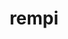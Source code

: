 ---
title: "rempi"
layout: cache
categories: [package, develop]
meta: {"versions": ["1.1.0"], "compilers": ["gcc@=11.4.0", "gcc@=9.4.0", "oneapi@=2023.2.0", "oneapi@=2023.2.1"], "oss": ["ubuntu20.04"], "platforms": ["linux"], "targets": ["aarch64", "neoverse_v1", "ppc64le", "x86_64_v3"], "stacks": ["e4s", "e4s-arm", "e4s-neoverse_v1", "e4s-oneapi", "e4s-power", "root"], "num_specs": 36, "num_specs_by_stack": {"e4s-arm": 5, "root": 36, "e4s-neoverse_v1": 6, "e4s-power": 8, "e4s": 9, "e4s-oneapi": 8}}
spec_details: [{"hash": "vsl63cmqk567gdrylmwjza2scz32ch3a", "compiler": "gcc@=11.4.0", "versions": ["1.1.0"], "os": "ubuntu20.04", "platform": "linux", "target": "aarch64", "variants": ["build_system=autotools", "patches=2296f83"], "stacks": ["e4s-arm", "root"], "size": "-", "tarball": "https://binaries.spack.io/develop/build_cache/linux-ubuntu20.04-aarch64/gcc-11.4.0/rempi-1.1.0/linux-ubuntu20.04-aarch64-gcc-11.4.0-rempi-1.1.0-vsl63cmqk567gdrylmwjza2scz32ch3a.spack"}, {"hash": "lfwbhohtsu7esvndcrjqm675qqcnuowz", "compiler": "gcc@=11.4.0", "versions": ["1.1.0"], "os": "ubuntu20.04", "platform": "linux", "target": "aarch64", "variants": ["build_system=autotools", "patches=2296f83"], "stacks": ["e4s-arm", "root"], "size": "-", "tarball": "https://binaries.spack.io/develop/build_cache/linux-ubuntu20.04-aarch64/gcc-11.4.0/rempi-1.1.0/linux-ubuntu20.04-aarch64-gcc-11.4.0-rempi-1.1.0-lfwbhohtsu7esvndcrjqm675qqcnuowz.spack"}, {"hash": "r56h3xowyyct2pwbeshbwfw6d3lydlaj", "compiler": "gcc@=11.4.0", "versions": ["1.1.0"], "os": "ubuntu20.04", "platform": "linux", "target": "aarch64", "variants": ["build_system=autotools", "patches=2296f83"], "stacks": ["e4s-arm", "root"], "size": "-", "tarball": "https://binaries.spack.io/develop/build_cache/linux-ubuntu20.04-aarch64/gcc-11.4.0/rempi-1.1.0/linux-ubuntu20.04-aarch64-gcc-11.4.0-rempi-1.1.0-r56h3xowyyct2pwbeshbwfw6d3lydlaj.spack"}, {"hash": "w4n2rqvn2c74quzey6fnbu2grs36pyca", "compiler": "gcc@=11.4.0", "versions": ["1.1.0"], "os": "ubuntu20.04", "platform": "linux", "target": "aarch64", "variants": ["build_system=autotools", "patches=2296f83"], "stacks": ["e4s-arm", "root"], "size": "-", "tarball": "https://binaries.spack.io/develop/build_cache/linux-ubuntu20.04-aarch64/gcc-11.4.0/rempi-1.1.0/linux-ubuntu20.04-aarch64-gcc-11.4.0-rempi-1.1.0-w4n2rqvn2c74quzey6fnbu2grs36pyca.spack"}, {"hash": "4htilm3hgdde4ctxnjuhec4bmkvjddn5", "compiler": "gcc@=11.4.0", "versions": ["1.1.0"], "os": "ubuntu20.04", "platform": "linux", "target": "aarch64", "variants": ["build_system=autotools", "patches=2296f83"], "stacks": ["e4s-arm", "root"], "size": "-", "tarball": "https://binaries.spack.io/develop/build_cache/linux-ubuntu20.04-aarch64/gcc-11.4.0/rempi-1.1.0/linux-ubuntu20.04-aarch64-gcc-11.4.0-rempi-1.1.0-4htilm3hgdde4ctxnjuhec4bmkvjddn5.spack"}, {"hash": "62pdu2ad3kuhxerr6jecfyvcejowpx54", "compiler": "gcc@=11.4.0", "versions": ["1.1.0"], "os": "ubuntu20.04", "platform": "linux", "target": "neoverse_v1", "variants": ["build_system=autotools", "patches=2296f83"], "stacks": ["e4s-neoverse_v1", "root"], "size": "-", "tarball": "https://binaries.spack.io/develop/build_cache/linux-ubuntu20.04-neoverse_v1/gcc-11.4.0/rempi-1.1.0/linux-ubuntu20.04-neoverse_v1-gcc-11.4.0-rempi-1.1.0-62pdu2ad3kuhxerr6jecfyvcejowpx54.spack"}, {"hash": "rj4tkg53eaabrrclex2ghgk275qlr4wz", "compiler": "gcc@=11.4.0", "versions": ["1.1.0"], "os": "ubuntu20.04", "platform": "linux", "target": "neoverse_v1", "variants": ["build_system=autotools", "patches=2296f83"], "stacks": ["e4s-neoverse_v1", "root"], "size": "-", "tarball": "https://binaries.spack.io/develop/build_cache/linux-ubuntu20.04-neoverse_v1/gcc-11.4.0/rempi-1.1.0/linux-ubuntu20.04-neoverse_v1-gcc-11.4.0-rempi-1.1.0-rj4tkg53eaabrrclex2ghgk275qlr4wz.spack"}, {"hash": "o6jgsghqnbp2mfwycus6qdmueqpyzazp", "compiler": "gcc@=11.4.0", "versions": ["1.1.0"], "os": "ubuntu20.04", "platform": "linux", "target": "neoverse_v1", "variants": ["build_system=autotools", "patches=2296f83"], "stacks": ["e4s-neoverse_v1", "root"], "size": "-", "tarball": "https://binaries.spack.io/develop/build_cache/linux-ubuntu20.04-neoverse_v1/gcc-11.4.0/rempi-1.1.0/linux-ubuntu20.04-neoverse_v1-gcc-11.4.0-rempi-1.1.0-o6jgsghqnbp2mfwycus6qdmueqpyzazp.spack"}, {"hash": "vn3nj3agm3lr2ep5mhx6d3ckhvtyhffk", "compiler": "gcc@=11.4.0", "versions": ["1.1.0"], "os": "ubuntu20.04", "platform": "linux", "target": "neoverse_v1", "variants": ["build_system=autotools", "patches=2296f83"], "stacks": ["e4s-neoverse_v1", "root"], "size": "-", "tarball": "https://binaries.spack.io/develop/build_cache/linux-ubuntu20.04-neoverse_v1/gcc-11.4.0/rempi-1.1.0/linux-ubuntu20.04-neoverse_v1-gcc-11.4.0-rempi-1.1.0-vn3nj3agm3lr2ep5mhx6d3ckhvtyhffk.spack"}, {"hash": "obvz5irsxvjnlscofbqtmcwjred6xdfn", "compiler": "gcc@=11.4.0", "versions": ["1.1.0"], "os": "ubuntu20.04", "platform": "linux", "target": "neoverse_v1", "variants": ["build_system=autotools", "patches=2296f83"], "stacks": ["e4s-neoverse_v1", "root"], "size": "-", "tarball": "https://binaries.spack.io/develop/build_cache/linux-ubuntu20.04-neoverse_v1/gcc-11.4.0/rempi-1.1.0/linux-ubuntu20.04-neoverse_v1-gcc-11.4.0-rempi-1.1.0-obvz5irsxvjnlscofbqtmcwjred6xdfn.spack"}, {"hash": "i5nlkrayfz7rjawxygg3kht4begzn4oc", "compiler": "gcc@=11.4.0", "versions": ["1.1.0"], "os": "ubuntu20.04", "platform": "linux", "target": "neoverse_v1", "variants": ["build_system=autotools", "patches=2296f83"], "stacks": ["e4s-neoverse_v1", "root"], "size": "-", "tarball": "https://binaries.spack.io/develop/build_cache/linux-ubuntu20.04-neoverse_v1/gcc-11.4.0/rempi-1.1.0/linux-ubuntu20.04-neoverse_v1-gcc-11.4.0-rempi-1.1.0-i5nlkrayfz7rjawxygg3kht4begzn4oc.spack"}, {"hash": "riii7yjhr3rwfdokmpzc7ifae7hpviiu", "compiler": "gcc@=9.4.0", "versions": ["1.1.0"], "os": "ubuntu20.04", "platform": "linux", "target": "ppc64le", "variants": ["build_system=autotools", "patches=2296f83"], "stacks": ["root", "e4s-power"], "size": "-", "tarball": "https://binaries.spack.io/develop/build_cache/linux-ubuntu20.04-ppc64le/gcc-9.4.0/rempi-1.1.0/linux-ubuntu20.04-ppc64le-gcc-9.4.0-rempi-1.1.0-riii7yjhr3rwfdokmpzc7ifae7hpviiu.spack"}, {"hash": "cjljbp23gpsnsfkagd55oswav2kra36n", "compiler": "gcc@=9.4.0", "versions": ["1.1.0"], "os": "ubuntu20.04", "platform": "linux", "target": "ppc64le", "variants": ["build_system=autotools", "patches=2296f83"], "stacks": ["root", "e4s-power"], "size": "-", "tarball": "https://binaries.spack.io/develop/build_cache/linux-ubuntu20.04-ppc64le/gcc-9.4.0/rempi-1.1.0/linux-ubuntu20.04-ppc64le-gcc-9.4.0-rempi-1.1.0-cjljbp23gpsnsfkagd55oswav2kra36n.spack"}, {"hash": "hfro4todchmipobzw5smnxri322lt5xj", "compiler": "gcc@=9.4.0", "versions": ["1.1.0"], "os": "ubuntu20.04", "platform": "linux", "target": "ppc64le", "variants": ["build_system=autotools", "patches=2296f83"], "stacks": ["root", "e4s-power"], "size": "-", "tarball": "https://binaries.spack.io/develop/build_cache/linux-ubuntu20.04-ppc64le/gcc-9.4.0/rempi-1.1.0/linux-ubuntu20.04-ppc64le-gcc-9.4.0-rempi-1.1.0-hfro4todchmipobzw5smnxri322lt5xj.spack"}, {"hash": "5vsho5gxuwrjgvf2mjw2d3j62oyviqus", "compiler": "gcc@=9.4.0", "versions": ["1.1.0"], "os": "ubuntu20.04", "platform": "linux", "target": "ppc64le", "variants": ["build_system=autotools", "patches=2296f83"], "stacks": ["root", "e4s-power"], "size": "-", "tarball": "https://binaries.spack.io/develop/build_cache/linux-ubuntu20.04-ppc64le/gcc-9.4.0/rempi-1.1.0/linux-ubuntu20.04-ppc64le-gcc-9.4.0-rempi-1.1.0-5vsho5gxuwrjgvf2mjw2d3j62oyviqus.spack"}, {"hash": "hiigquymc2ibo6yuy6jy47z4tb35t23m", "compiler": "gcc@=9.4.0", "versions": ["1.1.0"], "os": "ubuntu20.04", "platform": "linux", "target": "ppc64le", "variants": ["build_system=autotools", "patches=2296f83"], "stacks": ["root", "e4s-power"], "size": "-", "tarball": "https://binaries.spack.io/develop/build_cache/linux-ubuntu20.04-ppc64le/gcc-9.4.0/rempi-1.1.0/linux-ubuntu20.04-ppc64le-gcc-9.4.0-rempi-1.1.0-hiigquymc2ibo6yuy6jy47z4tb35t23m.spack"}, {"hash": "chncopcz5ykeje2wlbqfd3dyfzk5frsg", "compiler": "gcc@=9.4.0", "versions": ["1.1.0"], "os": "ubuntu20.04", "platform": "linux", "target": "ppc64le", "variants": ["build_system=autotools", "patches=2296f83"], "stacks": ["root", "e4s-power"], "size": "-", "tarball": "https://binaries.spack.io/develop/build_cache/linux-ubuntu20.04-ppc64le/gcc-9.4.0/rempi-1.1.0/linux-ubuntu20.04-ppc64le-gcc-9.4.0-rempi-1.1.0-chncopcz5ykeje2wlbqfd3dyfzk5frsg.spack"}, {"hash": "33z5ox6fb2wurwx2eztzvnuq5rqms4sy", "compiler": "gcc@=9.4.0", "versions": ["1.1.0"], "os": "ubuntu20.04", "platform": "linux", "target": "ppc64le", "variants": ["build_system=autotools", "patches=2296f83"], "stacks": ["root", "e4s-power"], "size": "-", "tarball": "https://binaries.spack.io/develop/build_cache/linux-ubuntu20.04-ppc64le/gcc-9.4.0/rempi-1.1.0/linux-ubuntu20.04-ppc64le-gcc-9.4.0-rempi-1.1.0-33z5ox6fb2wurwx2eztzvnuq5rqms4sy.spack"}, {"hash": "md5ynwoupyjonpm64usd3x6jnc53vbke", "compiler": "gcc@=9.4.0", "versions": ["1.1.0"], "os": "ubuntu20.04", "platform": "linux", "target": "ppc64le", "variants": ["build_system=autotools", "patches=2296f83"], "stacks": ["root", "e4s-power"], "size": "-", "tarball": "https://binaries.spack.io/develop/build_cache/linux-ubuntu20.04-ppc64le/gcc-9.4.0/rempi-1.1.0/linux-ubuntu20.04-ppc64le-gcc-9.4.0-rempi-1.1.0-md5ynwoupyjonpm64usd3x6jnc53vbke.spack"}, {"hash": "lmefdmuh2t5hlpljcpmuw2yfzb4sqrxk", "compiler": "gcc@=11.4.0", "versions": ["1.1.0"], "os": "ubuntu20.04", "platform": "linux", "target": "x86_64_v3", "variants": ["build_system=autotools", "patches=2296f83"], "stacks": ["e4s", "root"], "size": "-", "tarball": "https://binaries.spack.io/develop/build_cache/linux-ubuntu20.04-x86_64_v3/gcc-11.4.0/rempi-1.1.0/linux-ubuntu20.04-x86_64_v3-gcc-11.4.0-rempi-1.1.0-lmefdmuh2t5hlpljcpmuw2yfzb4sqrxk.spack"}, {"hash": "piopxvbnv3fgfr7ptgdyaf7icv2eyech", "compiler": "gcc@=11.4.0", "versions": ["1.1.0"], "os": "ubuntu20.04", "platform": "linux", "target": "x86_64_v3", "variants": ["build_system=autotools", "patches=2296f83"], "stacks": ["e4s", "root"], "size": "-", "tarball": "https://binaries.spack.io/develop/build_cache/linux-ubuntu20.04-x86_64_v3/gcc-11.4.0/rempi-1.1.0/linux-ubuntu20.04-x86_64_v3-gcc-11.4.0-rempi-1.1.0-piopxvbnv3fgfr7ptgdyaf7icv2eyech.spack"}, {"hash": "6sctodd5wo4h5fh4mb7fu7hom7kbs3wm", "compiler": "gcc@=11.4.0", "versions": ["1.1.0"], "os": "ubuntu20.04", "platform": "linux", "target": "x86_64_v3", "variants": ["build_system=autotools", "patches=2296f83"], "stacks": ["e4s", "root"], "size": "-", "tarball": "https://binaries.spack.io/develop/build_cache/linux-ubuntu20.04-x86_64_v3/gcc-11.4.0/rempi-1.1.0/linux-ubuntu20.04-x86_64_v3-gcc-11.4.0-rempi-1.1.0-6sctodd5wo4h5fh4mb7fu7hom7kbs3wm.spack"}, {"hash": "m3ialwnqlsqu75qakhn4zz5oawux5lhe", "compiler": "gcc@=11.4.0", "versions": ["1.1.0"], "os": "ubuntu20.04", "platform": "linux", "target": "x86_64_v3", "variants": ["build_system=autotools", "patches=2296f83"], "stacks": ["e4s", "root"], "size": "-", "tarball": "https://binaries.spack.io/develop/build_cache/linux-ubuntu20.04-x86_64_v3/gcc-11.4.0/rempi-1.1.0/linux-ubuntu20.04-x86_64_v3-gcc-11.4.0-rempi-1.1.0-m3ialwnqlsqu75qakhn4zz5oawux5lhe.spack"}, {"hash": "4zxhz6hpss7truq6ktjic2da7lucuuvp", "compiler": "gcc@=11.4.0", "versions": ["1.1.0"], "os": "ubuntu20.04", "platform": "linux", "target": "x86_64_v3", "variants": ["build_system=autotools", "patches=2296f83"], "stacks": ["e4s", "root"], "size": "-", "tarball": "https://binaries.spack.io/develop/build_cache/linux-ubuntu20.04-x86_64_v3/gcc-11.4.0/rempi-1.1.0/linux-ubuntu20.04-x86_64_v3-gcc-11.4.0-rempi-1.1.0-4zxhz6hpss7truq6ktjic2da7lucuuvp.spack"}, {"hash": "mxe45uackzwlel3wvlly47pe7kkzjrt3", "compiler": "gcc@=11.4.0", "versions": ["1.1.0"], "os": "ubuntu20.04", "platform": "linux", "target": "x86_64_v3", "variants": ["build_system=autotools", "patches=2296f83"], "stacks": ["e4s", "root"], "size": "-", "tarball": "https://binaries.spack.io/develop/build_cache/linux-ubuntu20.04-x86_64_v3/gcc-11.4.0/rempi-1.1.0/linux-ubuntu20.04-x86_64_v3-gcc-11.4.0-rempi-1.1.0-mxe45uackzwlel3wvlly47pe7kkzjrt3.spack"}, {"hash": "ebtdzfesa2aec4lwgcdfbntrksn26xhh", "compiler": "gcc@=11.4.0", "versions": ["1.1.0"], "os": "ubuntu20.04", "platform": "linux", "target": "x86_64_v3", "variants": ["build_system=autotools", "patches=2296f83"], "stacks": ["e4s", "root"], "size": "-", "tarball": "https://binaries.spack.io/develop/build_cache/linux-ubuntu20.04-x86_64_v3/gcc-11.4.0/rempi-1.1.0/linux-ubuntu20.04-x86_64_v3-gcc-11.4.0-rempi-1.1.0-ebtdzfesa2aec4lwgcdfbntrksn26xhh.spack"}, {"hash": "ds7s2hu3oa3ekyrg7zyqify6dxsscpfn", "compiler": "gcc@=11.4.0", "versions": ["1.1.0"], "os": "ubuntu20.04", "platform": "linux", "target": "x86_64_v3", "variants": ["build_system=autotools", "patches=2296f83"], "stacks": ["e4s", "root"], "size": "-", "tarball": "https://binaries.spack.io/develop/build_cache/linux-ubuntu20.04-x86_64_v3/gcc-11.4.0/rempi-1.1.0/linux-ubuntu20.04-x86_64_v3-gcc-11.4.0-rempi-1.1.0-ds7s2hu3oa3ekyrg7zyqify6dxsscpfn.spack"}, {"hash": "647yy2h72ljsnufnx5tzokgevkkrzz5v", "compiler": "gcc@=11.4.0", "versions": ["1.1.0"], "os": "ubuntu20.04", "platform": "linux", "target": "x86_64_v3", "variants": ["build_system=autotools", "patches=2296f83"], "stacks": ["e4s", "root"], "size": "-", "tarball": "https://binaries.spack.io/develop/build_cache/linux-ubuntu20.04-x86_64_v3/gcc-11.4.0/rempi-1.1.0/linux-ubuntu20.04-x86_64_v3-gcc-11.4.0-rempi-1.1.0-647yy2h72ljsnufnx5tzokgevkkrzz5v.spack"}, {"hash": "hl42nvcdyf7dnvpuamuwpitepwcls42d", "compiler": "oneapi@=2023.2.0", "versions": ["1.1.0"], "os": "ubuntu20.04", "platform": "linux", "target": "x86_64_v3", "variants": ["build_system=autotools", "patches=2296f83"], "stacks": ["e4s-oneapi", "root"], "size": "-", "tarball": "https://binaries.spack.io/develop/build_cache/linux-ubuntu20.04-x86_64_v3/oneapi-2023.2.0/rempi-1.1.0/linux-ubuntu20.04-x86_64_v3-oneapi-2023.2.0-rempi-1.1.0-hl42nvcdyf7dnvpuamuwpitepwcls42d.spack"}, {"hash": "pg5iouvrgh7itzqdxomfynzuruyzhft7", "compiler": "oneapi@=2023.2.0", "versions": ["1.1.0"], "os": "ubuntu20.04", "platform": "linux", "target": "x86_64_v3", "variants": ["build_system=autotools", "patches=2296f83"], "stacks": ["e4s-oneapi", "root"], "size": "-", "tarball": "https://binaries.spack.io/develop/build_cache/linux-ubuntu20.04-x86_64_v3/oneapi-2023.2.0/rempi-1.1.0/linux-ubuntu20.04-x86_64_v3-oneapi-2023.2.0-rempi-1.1.0-pg5iouvrgh7itzqdxomfynzuruyzhft7.spack"}, {"hash": "hfij6flywsecrpnnfh2pwaun5htfqgo2", "compiler": "oneapi@=2023.2.0", "versions": ["1.1.0"], "os": "ubuntu20.04", "platform": "linux", "target": "x86_64_v3", "variants": ["build_system=autotools", "patches=2296f83"], "stacks": ["e4s-oneapi", "root"], "size": "-", "tarball": "https://binaries.spack.io/develop/build_cache/linux-ubuntu20.04-x86_64_v3/oneapi-2023.2.0/rempi-1.1.0/linux-ubuntu20.04-x86_64_v3-oneapi-2023.2.0-rempi-1.1.0-hfij6flywsecrpnnfh2pwaun5htfqgo2.spack"}, {"hash": "vrjpd7hv4tszwvzn4dz4zi2y7rglj2nq", "compiler": "oneapi@=2023.2.1", "versions": ["1.1.0"], "os": "ubuntu20.04", "platform": "linux", "target": "x86_64_v3", "variants": ["build_system=autotools", "patches=2296f83"], "stacks": ["e4s-oneapi", "root"], "size": "-", "tarball": "https://binaries.spack.io/develop/build_cache/linux-ubuntu20.04-x86_64_v3/oneapi-2023.2.1/rempi-1.1.0/linux-ubuntu20.04-x86_64_v3-oneapi-2023.2.1-rempi-1.1.0-vrjpd7hv4tszwvzn4dz4zi2y7rglj2nq.spack"}, {"hash": "ejtu2y6dx4hncl2npt7chlfu32rw3ezb", "compiler": "oneapi@=2023.2.1", "versions": ["1.1.0"], "os": "ubuntu20.04", "platform": "linux", "target": "x86_64_v3", "variants": ["build_system=autotools", "patches=2296f83"], "stacks": ["e4s-oneapi", "root"], "size": "-", "tarball": "https://binaries.spack.io/develop/build_cache/linux-ubuntu20.04-x86_64_v3/oneapi-2023.2.1/rempi-1.1.0/linux-ubuntu20.04-x86_64_v3-oneapi-2023.2.1-rempi-1.1.0-ejtu2y6dx4hncl2npt7chlfu32rw3ezb.spack"}, {"hash": "kv7vehmg7r5qs6ydie6npggm622l54sk", "compiler": "oneapi@=2023.2.1", "versions": ["1.1.0"], "os": "ubuntu20.04", "platform": "linux", "target": "x86_64_v3", "variants": ["build_system=autotools", "patches=2296f83"], "stacks": ["e4s-oneapi", "root"], "size": "-", "tarball": "https://binaries.spack.io/develop/build_cache/linux-ubuntu20.04-x86_64_v3/oneapi-2023.2.1/rempi-1.1.0/linux-ubuntu20.04-x86_64_v3-oneapi-2023.2.1-rempi-1.1.0-kv7vehmg7r5qs6ydie6npggm622l54sk.spack"}, {"hash": "koiubrl4wuzoiktkip7p7d74xc5o56bq", "compiler": "oneapi@=2023.2.1", "versions": ["1.1.0"], "os": "ubuntu20.04", "platform": "linux", "target": "x86_64_v3", "variants": ["build_system=autotools", "patches=2296f83"], "stacks": ["e4s-oneapi", "root"], "size": "-", "tarball": "https://binaries.spack.io/develop/build_cache/linux-ubuntu20.04-x86_64_v3/oneapi-2023.2.1/rempi-1.1.0/linux-ubuntu20.04-x86_64_v3-oneapi-2023.2.1-rempi-1.1.0-koiubrl4wuzoiktkip7p7d74xc5o56bq.spack"}, {"hash": "fzw752ftfhhjvwhwp42lhacrylfmhcf3", "compiler": "oneapi@=2023.2.1", "versions": ["1.1.0"], "os": "ubuntu20.04", "platform": "linux", "target": "x86_64_v3", "variants": ["build_system=autotools", "patches=2296f83"], "stacks": ["e4s-oneapi", "root"], "size": "-", "tarball": "https://binaries.spack.io/develop/build_cache/linux-ubuntu20.04-x86_64_v3/oneapi-2023.2.1/rempi-1.1.0/linux-ubuntu20.04-x86_64_v3-oneapi-2023.2.1-rempi-1.1.0-fzw752ftfhhjvwhwp42lhacrylfmhcf3.spack"}]
---